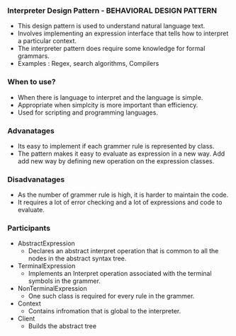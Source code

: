 ### Interpreter Design Pattern - BEHAVIORAL DESIGN PATTERN
* This design pattern is used to understand natural language text.
* Involves implementing an expression interface that tells how to interpret a particular context.
* The interpreter pattern does require some knowledge for formal grammars.
* Examples : Regex, search algorithms, Compilers

### When to use?
* When there is language to interpret and the language is simple.
* Appropriate when simplcity is more important than efficiency.
* Used for scripting and programming languages.

### Advanatages
* Its easy to implement if each grammer rule is represented by class.
* The pattern makes it easy to evaluate as expression in a new way. Add add new way by defining new operation on the expression classes.

### Disadvanatages
* As the number of grammer rule is high, it is harder to maintain the code.
* It requires a lot of error checking and a lot of expressions and code to evaluate.

### Participants
* AbstractExpression
    * Declares an abstract interpret operation that is common to all the nodes in the abstract syntax tree.
* TerminalExpression
    * Implements an Interpret operation associated with the terminal symbols in the grammer.
* NonTerminalExpression
    * One such class is required for every rule in the grammer.
* Context
    * Contains infromation that is global to the interpreter.
* Client
    * Builds the abstract tree